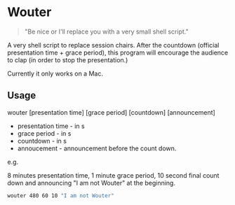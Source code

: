 # Wouter

> "Be nice or I'll replace you with a very small shell script."

A very shell script to replace session chairs. After the countdown (official presentation time + grace period), this program will encourage the audience to clap (in order to stop the presentation.)

Currently it only works on a Mac.

## Usage
wouter [presentation time] [grace period] [countdown] [announcement]

* presentation time - in s
* grace period - in s
* countdown - in s
* annoucement - announcement before the count down.

e.g.

8 minutes presentation time, 1 minute grace period, 10 second final count down and announcing "I am not Wouter" at the beginning.

```bash
wouter 480 60 10 "I am not Wouter"
```
